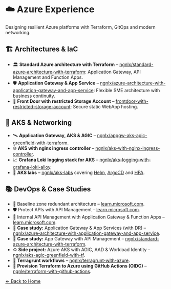 # ☁️ Azure Experience

Designing resilient Azure platforms with Terraform, GitOps and modern networking.

## 🏗 Architectures & IaC
- 🏛️ **Standard Azure architecture with Terraform** – [ngnlx/standard-azure-architecture-with-terraform](https://github.com/ngnlx/standard-azure-architecture-with-terraform): Application Gateway, API Management and Function Apps.
- 🛡️ **Application Gateway & App Service** – [ngnlx/azure-architecture-with-application-gateway-and-app-service](https://github.com/ngnlx/azure-architecture-with-application-gateway-and-app-service): Flexible SME architecture with business continuity.
- 🚪 **Front Door with restricted Storage Account** – [frontdoor-with-restricted-storage-account](https://github.com/ngnlx/standard-azure-architecture-with-terraform/tree/main/frontdoor-with-restricted-storage-account): Secure static WebApp hosting.

## 🚀 AKS & Networking
- 🛰️ **Application Gateway, AKS & AGIC** – [ngnlx/appgw-aks-agic-greenfield-with-terraform](https://github.com/ngnlx/appgw-aks-agic-greenfield-with-terraform).
- 🌐 **AKS with nginx ingress controller** – [ngnlx/aks-with-nginx-ingress-controller](https://github.com/ngnlx/aks-with-nginx-ingress-controller).
- 📈 **Grafana Loki logging stack for AKS** – [ngnlx/aks-logging-with-grafana-loki-alloy](https://github.com/ngnlx/aks-logging-with-grafana-loki-alloy).
- 🧪 **AKS labs** – [ngnlx/aks-labs](https://github.com/ngnlx/aks-labs) covering [Helm](https://github.com/ngnlx/aks-labs/blob/main/HELM.MD), [ArgoCD](https://github.com/ngnlx/aks-labs/blob/main/ARGOCD.MD) and [HPA](https://github.com/ngnlx/aks-labs/blob/main/AUTO-SCALING-TEST.MD).

## 📚 DevOps & Case Studies
- 🏢 Baseline zone redundant architecture – [learn.microsoft.com](https://learn.microsoft.com/en-us/azure/architecture/web-apps/app-service/architectures/baseline-zone-redundant).
- 🛡️ Protect APIs with API Management – [learn.microsoft.com](https://learn.microsoft.com/en-us/azure/architecture/web-apps/api-management/architectures/protect-apis).
- 🔌 Internal API Management with Application Gateway & Function Apps – [learn.microsoft.com](https://learn.microsoft.com/en-us/azure/architecture/example-scenario/integration/app-gateway-internal-api-management-function).
- 📘 **Case study:** Application Gateway & App Services (with DR) – [ngnlx/azure-architecture-with-application-gateway-and-app-service](https://github.com/ngnlx/azure-architecture-with-application-gateway-and-app-service).
- 📗 **Case study:** App Gateway with API Management – [ngnlx/standard-azure-architecture-with-terraform](https://github.com/ngnlx/standard-azure-architecture-with-terraform).
- ⚙️ **Side project:** Azure AKS with AGIC, AAD & Workload Identity – [ngnlx/aks-agic-greenfield-with-tf](https://github.com/ngnlx/aks-agic-greenfield-with-tf).
- 🧩 **Terragrunt workflows** – [ngnlx/terragrunt-with-azure](https://github.com/ngnlx/terragrunt-with-azure).
- 🔐 **Provision Terraform to Azure using GitHub Actions (OIDC)** – [ngnle/terraform-with-github-actions](https://github.com/ngnle/terraform-with-github-actions).

[← Back to Home](README.md)
